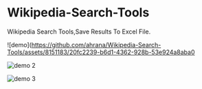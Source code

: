 # Wikipedia-Search-Tools
Wikipedia Search Tools,Save Results To Excel File.

![demo](https://github.com/ahrana/Wikipedia-Search-Tools/assets/8151183/20fc2239-b6d1-4362-928b-53e924a8aba0

![demo 2](https://github.com/ahrana/Wikipedia-Search-Tools/assets/8151183/a3e195ee-fac6-4079-9b9c-b987449b6797)

![demo 3](https://github.com/ahrana/Wikipedia-Search-Tools/assets/8151183/9c77d967-47e0-4171-bfee-6bf8367b90a8)
